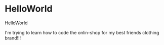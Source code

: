 # HelloWorld

HelloWorld

I'm trying to learn how to code the onlin-shop for my best friends clothing brand!!!
